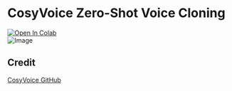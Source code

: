 # CosyVoice Zero-Shot Voice Cloning
[![Open In Colab](https://colab.research.google.com/assets/colab-badge.svg)](https://colab.research.google.com/github/NeuralFalconYT/CosyVoice-Google-Colab/blob/main/CosyVoice_Google_Colab.ipynb) <br>
![Image](https://github.com/user-attachments/assets/62364e65-cb60-4936-8aef-fa4974969799)


## Credit<br>
[CosyVoice GitHub](https://github.com/FunAudioLLM/CosyVoice)

